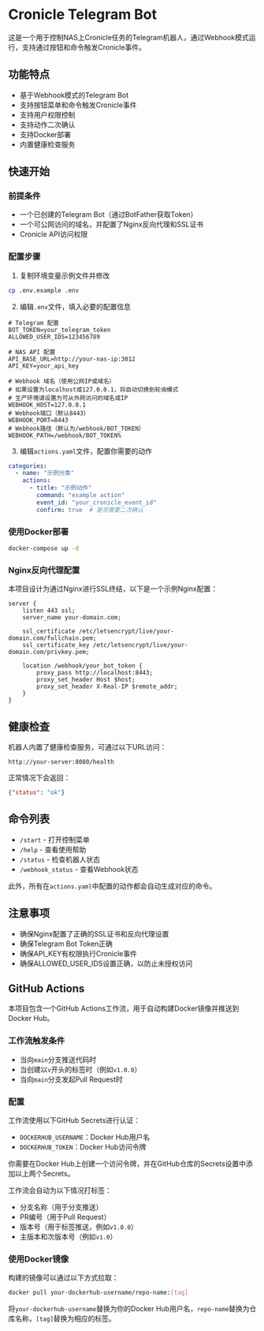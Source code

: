 # Cronicle Telegram Bot

这是一个用于控制NAS上Cronicle任务的Telegram机器人，通过Webhook模式运行，支持通过按钮和命令触发Cronicle事件。

## 功能特点

- 基于Webhook模式的Telegram Bot
- 支持按钮菜单和命令触发Cronicle事件
- 支持用户权限控制
- 支持动作二次确认
- 支持Docker部署
- 内置健康检查服务

## 快速开始

### 前提条件

- 一个已创建的Telegram Bot（通过BotFather获取Token）
- 一个可公网访问的域名，并配置了Nginx反向代理和SSL证书
- Cronicle API访问权限

### 配置步骤

1. 复制环境变量示例文件并修改

```bash
cp .env.example .env
```

2. 编辑`.env`文件，填入必要的配置信息

```
# Telegram 配置
BOT_TOKEN=your_telegram_token
ALLOWED_USER_IDS=123456789

# NAS API 配置
API_BASE_URL=http://your-nas-ip:3012
API_KEY=your_api_key

# Webhook 域名（使用公网IP或域名）
# 如果设置为localhost或127.0.0.1，将自动切换到轮询模式
# 生产环境请设置为可从外网访问的域名或IP
WEBHOOK_HOST=127.0.0.1
# Webhook端口（默认8443）
WEBHOOK_PORT=8443
# Webhook路径（默认为/webhook/BOT_TOKEN）
WEBHOOK_PATH=/webhook/BOT_TOKEN%
```

3. 编辑`actions.yaml`文件，配置你需要的动作

```yaml
categories:
  - name: "示例分类"
    actions:
      - title: "示例动作"
        command: "example action"
        event_id: "your_cronicle_event_id"
        confirm: true  # 是否需要二次确认
```

### 使用Docker部署

```bash
docker-compose up -d
```

### Nginx反向代理配置

本项目设计为通过Nginx进行SSL终结，以下是一个示例Nginx配置：

```nginx
server {
    listen 443 ssl;
    server_name your-domain.com;
    
    ssl_certificate /etc/letsencrypt/live/your-domain.com/fullchain.pem;
    ssl_certificate_key /etc/letsencrypt/live/your-domain.com/privkey.pem;
    
    location /webhook/your_bot_token {
        proxy_pass http://localhost:8443;
        proxy_set_header Host $host;
        proxy_set_header X-Real-IP $remote_addr;
    }
}
```

## 健康检查

机器人内置了健康检查服务，可通过以下URL访问：

```
http://your-server:8080/health
```

正常情况下会返回：

```json
{"status": "ok"}
```

## 命令列表

- `/start` - 打开控制菜单
- `/help` - 查看使用帮助
- `/status` - 检查机器人状态
- `/webhook_status` - 查看Webhook状态

此外，所有在`actions.yaml`中配置的动作都会自动生成对应的命令。

## 注意事项

- 确保Nginx配置了正确的SSL证书和反向代理设置
- 确保Telegram Bot Token正确
- 确保API_KEY有权限执行Cronicle事件
- 确保ALLOWED_USER_IDS设置正确，以防止未授权访问

## GitHub Actions

本项目包含一个GitHub Actions工作流，用于自动构建Docker镜像并推送到Docker Hub。

### 工作流触发条件

- 当向`main`分支推送代码时
- 当创建以`v`开头的标签时（例如`v1.0.0`）
- 当向`main`分支发起Pull Request时

### 配置

工作流使用以下GitHub Secrets进行认证：

- `DOCKERHUB_USERNAME`：Docker Hub用户名
- `DOCKERHUB_TOKEN`：Docker Hub访问令牌

你需要在Docker Hub上创建一个访问令牌，并在GitHub仓库的Secrets设置中添加以上两个Secrets。

工作流会自动为以下情况打标签：

- 分支名称（用于分支推送）
- PR编号（用于Pull Request）
- 版本号（用于标签推送，例如`v1.0.0`）
- 主版本和次版本号（例如`v1.0`）

### 使用Docker镜像

构建的镜像可以通过以下方式拉取：

```bash
docker pull your-dockerhub-username/repo-name:[tag]
```

将`your-dockerhub-username`替换为你的Docker Hub用户名，`repo-name`替换为仓库名称，`[tag]`替换为相应的标签。
